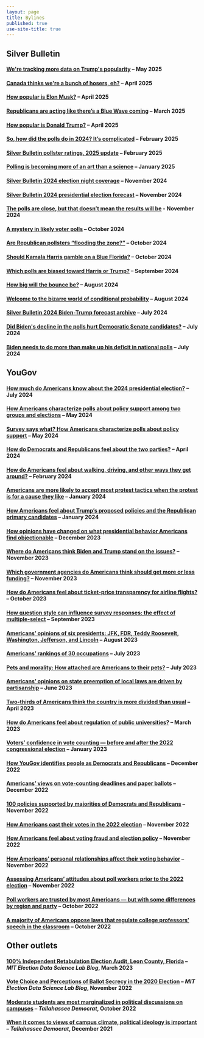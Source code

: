 ```yaml
---
layout: page
title: Bylines
published: true
use-site-title: true
---
```


## Silver Bulletin

#### [We're tracking more data on Trump's popularity](https://www.natesilver.net/p/were-tracking-more-data-on-trumps) – May 2025

#### [Canada thinks we're a bunch of hosers, eh?](https://www.natesilver.net/p/canada-thinks-were-a-bunch-of-hosers) – April 2025

#### [How popular is Elon Musk?](https://www.natesilver.net/p/elon-musk-polls-popularity-nate-silver-bulletin) – April 2025

#### [Republicans are acting like there’s a Blue Wave coming](https://www.natesilver.net/p/republicans-are-acting-like-theres) – March 2025

#### [How popular is Donald Trump?](https://www.natesilver.net/p/trump-approval-ratings-nate-silver-bulletin) – April 2025

#### [So, how did the polls do in 2024? It’s complicated](https://www.natesilver.net/p/so-how-did-the-polls-do-in-2024-its) – February 2025

#### [Silver Bulletin pollster ratings, 2025 update](https://www.natesilver.net/p/pollster-ratings-silver-bulletin) – February 2025

#### [Polling is becoming more of an art than a science](https://www.natesilver.net/p/polling-is-becoming-more-of-an-art) – January 2025

#### [Silver Bulletin 2024 election night coverage](https://www.natesilver.net/p/nate-silver-2024-president-election-polls-model) – November 2024

#### [Silver Bulletin 2024 presidential election forecast](https://www.natesilver.net/p/nate-silver-2024-president-election-polls-model) – November 2024

#### [The polls are close, but that doesn’t mean the results will be](https://www.natesilver.net/p/the-polls-are-close-but-that-doesnt) - November 2024

#### [A mystery in likely voter polls](https://www.natesilver.net/p/a-mystery-in-likely-voter-polls) – October 2024

#### [Are Republican pollsters “flooding the zone?”](https://www.natesilver.net/p/are-republican-pollsters-flooding) – October 2024

#### [Should Kamala Harris gamble on a Blue Florida?](https://www.natesilver.net/p/should-kamala-harris-gamble-on-a) – October 2024

#### [Which polls are biased toward Harris or Trump?](https://www.natesilver.net/p/which-polls-are-biased-toward-harris) – September 2024

#### [How big will the bounce be?](https://www.natesilver.net/p/how-big-will-the-bounce-be) – August 2024

#### [Welcome to the bizarre world of conditional probability](https://www.natesilver.net/p/welcome-to-the-bizarre-world-of-conditional) – August 2024

#### [Silver Bulletin 2024 Biden-Trump forecast archive](https://www.natesilver.net/p/silver-bulletin-2024-biden-trump) – July 2024

#### [Did Biden's decline in the polls hurt Democratic Senate candidates?](https://www.natesilver.net/p/did-bidens-decline-in-the-polls-hurt) – July 2024

#### [Biden needs to do more than make up his deficit in national polls](https://www.natesilver.net/p/biden-needs-to-do-more-than-make) – July 2024

## YouGov

#### [How much do Americans know about the 2024 presidential election?](https://today.yougov.com/politics/articles/49846-how-much-americans-know-about-2024-presidential-election-knowledge-poll) – July 2024

#### [How Americans characterize polls about policy support among two groups and elections](https://today.yougov.com/politics/articles/49449-how-americans-characterize-polls-policy-support-two-groups-elections-poll) – May 2024

#### [Survey says what? How Americans characterize polls about policy support](https://today.yougov.com/politics/articles/49379-how-americans-characterize-polls-about-policy-support) – May 2024

#### [How do Democrats and Republicans feel about the two parties?](https://today.yougov.com/politics/articles/49193-how-democrats-republicans-feel-about-democratic-republican-parties-poll) – April 2024

#### [How do Americans feel about walking, driving, and other ways they get around?](https://today.yougov.com/travel/articles/48782-how-americans-feel-about-walking-driving-and-other-transit) – February 2024

#### [Americans are more likely to accept most protest tactics when the protest is for a cause they like](https://today.yougov.com/politics/articles/48468-americans-accept-protest-tactics-causes-they-support-poll) – January 2024

#### [How Americans feel about Trump’s proposed policies and the Republican primary candidates](https://today.yougov.com/politics/articles/48354-how-americans-feel-about-trumps-proposed-policies) – January 2024

#### [How opinions have changed on what presidential behavior Americans find objectionable](https://today.yougov.com/politics/articles/48196-opinions-changed-presidential-behavior-polls-from-past) – December 2023

#### [Where do Americans think Biden and Trump stand on the issues?](https://today.yougov.com/politics/articles/47910-where-biden-and-trump-stand-on-the-issues) – November 2023

#### [Which government agencies do Americans think should get more or less funding?](https://today.yougov.com/politics/articles/47874-which-government-agencies-should-get-more-funding-poll) – November 2023

#### [How do Americans feel about ticket-price transparency for airline flights?](https://today.yougov.com/consumer/articles/47641-how-americans-feel-ticket-prices-transparency-airline-flights-poll) – October 2023

#### [How question style can influence survey responses: the effect of multiple-select](https://today.yougov.com/politics/articles/46070-poll-methodology-question-affect-survey-response) – September 2023

#### [Americans’ opinions of six presidents: JFK, FDR, Teddy Roosevelt, Washington, Jefferson, and Lincoln](https://today.yougov.com/politics/articles/45989-presidents-6-jfk-fdr-washington-jefferson-lincoln) – August 2023

#### [Americans’ rankings of 30 occupations](https://today.yougov.com/economy/articles/45927-americans-rank-30-occupations-pay-happiness-impact) – July 2023

#### [Pets and morality: How attached are Americans to their pets?](https://today.yougov.com/society/articles/45895-pets-morality-americans-attached-dogs-cats-poll) – July 2023

#### [Americans’ opinions on state preemption of local laws are driven by partisanship](https://today.yougov.com/politics/articles/45802-federal-state-local-laws-preemption-poll-partisan) – June 2023

#### [Two-thirds of Americans think the country is more divided than usual](https://today.yougov.com/politics/articles/45648-americans-think-country-more-divided-united-poll) – April 2023

#### [How do Americans feel about regulation of public universities?](https://today.yougov.com/politics/articles/45414-how-americans-feel-regulation-public-universities) – March 2023

#### [Voters’ confidence in vote counting — before and after the 2022 congressional election](https://today.yougov.com/politics/articles/44936-voters-confidence-vote-counting-2022-election) – January 2023

#### [How YouGov identifies people as Democrats and Republicans](https://today.yougov.com/politics/articles/44784-how-yougov-identify-democrat-republican-methods) – December 2022

#### [Americans’ views on vote-counting deadlines and paper ballots](https://today.yougov.com/politics/articles/44630-americans-vote-counting-deadline-paper-ballot-poll) – December 2022

#### [100 policies supported by majorities of Democrats and Republicans](https://today.yougov.com/politics/articles/44463-policies-supported-by-democrats-and-republicans) – November 2022

#### [How Americans cast their votes in the 2022 election](https://today.yougov.com/politics/articles/44440-how-americans-cast-their-votes-2022-election) – November 2022

#### [How Americans feel about voting fraud and election policy](https://today.yougov.com/politics/articles/44362-how-americans-feel-voting-fraud-election-policy) – November 2022

#### [How Americans’ personal relationships affect their voting behavior](https://today.yougov.com/politics/articles/44333-americans-personal-relationships-voting-behavior) – November 2022

#### [Assessing Americans’ attitudes about poll workers prior to the 2022 election](https://today.yougov.com/politics/articles/44267-american-opinion-poll-workers-election-2022) – November 2022

#### [Poll workers are trusted by most Americans — but with some differences by region and party](https://today.yougov.com/politics/articles/44183-poll-workers-are-trusted-most-americans-poll) – October 2022

#### [A majority of Americans oppose laws that regulate college professors’ speech in the classroom](https://today.yougov.com/politics/articles/44070-americans-oppose-laws-regulate-professor-speech) – October 2022

## Other outlets

#### [100% Independent Retabulation Election Audit, Leon County, Florida](https://electionlab.mit.edu/articles/100-independent-retabulation-election-audit-leon-county-florida) – *MIT Election Data Science Lab Blog*, March 2023

#### [Vote Choice and Perceptions of Ballot Secrecy in the 2020 Election](https://electionlab.mit.edu/articles/vote-choice-and-perceptions-ballot-secrecy-2020-election) – *MIT Election Data Science Lab Blog*, November 2022

#### [Moderate students are most marginalized in political discussions on campuses](https://eu.tallahassee.com/story/opinion/2022/10/16/moderate-students-most-marginalized-political-discussions-campuses/10490247002/) – *Tallahassee Democrat*, October 2022

#### [When it comes to views of campus climate, political ideology is important](https://eu.tallahassee.com/story/opinion/2021/12/10/when-comes-views-campus-climate-political-ideology-important-opinion/6442458001/) – *Tallahassee Democrat*, December 2021







